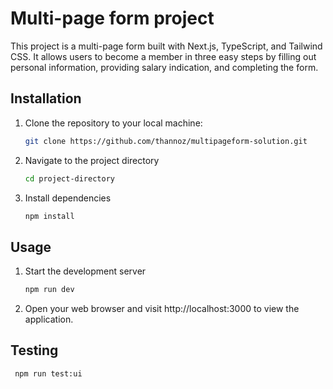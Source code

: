 # Multi-page form project

This project is a multi-page form built with Next.js, TypeScript, and Tailwind CSS. It allows users to become a member in three easy steps by filling out personal information, providing salary indication, and completing the form.

## Installation

1. Clone the repository to your local machine:
   ```bash
   git clone https://github.com/thannoz/multipageform-solution.git
   ```
2. Navigate to the project directory

   ```bash
   cd project-directory
   ```

3. Install dependencies

   ```bash
   npm install
   ```

## Usage

1. Start the development server

   ```bash
   npm run dev
   ```

2. Open your web browser and visit http://localhost:3000 to view the application.

## Testing

```bash
 npm run test:ui
```
